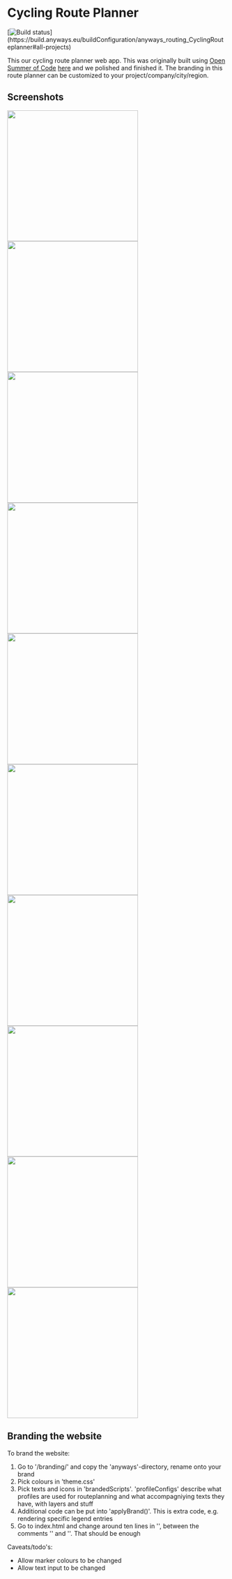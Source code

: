 # Cycling Route Planner

[![Build status](https://build.anyways.eu/app/rest/builds/buildType:(id:anyways_routing_CyclingRouteplanner)/statusIcon)](https://build.anyways.eu/buildConfiguration/anyways_routing_CyclingRouteplanner#all-projects)  

This our cycling route planner web app. This was originally built using [Open Summer of Code](https://summerofcode.be/) [here](https://github.com/oSoc18/bike4brussels) and we polished and finished it. The branding in this route planner can be customized to your project/company/city/region.

## Screenshots

<img src="https://github.com/anyways-open/cycling-routeplanner/raw/master/docs/screenshots/screenshot01.png" width="300"/> <img src="https://github.com/anyways-open/cycling-routeplanner/raw/master/docs/screenshots/screenshot02.png" width="300"/> <img src="https://github.com/anyways-open/cycling-routeplanner/raw/master/docs/screenshots/screenshot03.png" width="300"/> <img src="https://github.com/anyways-open/cycling-routeplanner/raw/master/docs/screenshots/screenshot04.png" width="300"/> <img src="https://github.com/anyways-open/cycling-routeplanner/raw/master/docs/screenshots/screenshot05.png" width="300"/> <img src="https://github.com/anyways-open/cycling-routeplanner/raw/master/docs/screenshots/screenshot06.png" width="300"/> <img src="https://github.com/anyways-open/cycling-routeplanner/raw/master/docs/screenshots/screenshot07.png" width="300"/> <img src="https://github.com/anyways-open/cycling-routeplanner/raw/master/docs/screenshots/screenshot08.png" width="300"/> <img src="https://github.com/anyways-open/cycling-routeplanner/raw/master/docs/screenshots/screenshot09.png" width="300"/> <img src="https://github.com/anyways-open/cycling-routeplanner/raw/master/docs/screenshots/screenshot10.png" width="300"/> 

## Branding the website

To brand the website:

1) Go to '/branding/' and copy the 'anyways'-directory, rename onto your brand
2) Pick colours in 'theme.css'
3) Pick texts and icons in 'brandedScripts'. 'profileConfigs' describe what profiles are used for routeplanning and what accompagniying texts they have, with layers and stuff
4) Additional code can be put into 'applyBrand()'. This is extra code, e.g. rendering specific legend entries
5) Go to index.html and change around ten lines in '<head>', between the comments '<!-- start of branding-->' and '<!-- end of branding-->'. That should be enough


Caveats/todo's:

- Allow marker colours to be changed
- Allow text input to be changed
